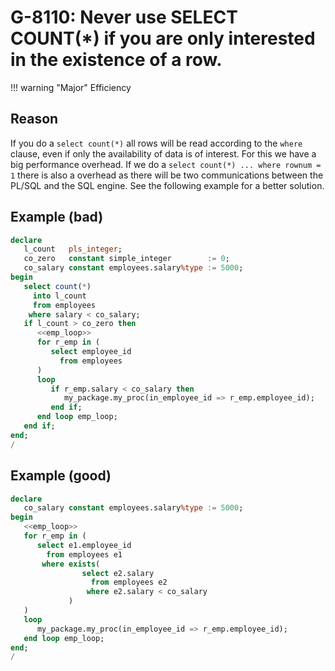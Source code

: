 # G-8110: Never use SELECT COUNT(*) if you are only interested in the existence of a row.

!!! warning "Major"
    Efficiency

## Reason

If you do a `select count(*)` all rows will be read according to the `where` clause, even if only the availability of data is of interest. For this we have a big performance overhead. If we do a `select count(*) ... where rownum = 1` there is also a overhead as there will be two communications between the PL/SQL and the SQL engine. See the following example for a better solution.

## Example (bad)

``` sql
declare
   l_count   pls_integer;
   co_zero   constant simple_integer        := 0;
   co_salary constant employees.salary%type := 5000;
begin
   select count(*)
     into l_count
     from employees
    where salary < co_salary;
   if l_count > co_zero then
      <<emp_loop>>
      for r_emp in (
         select employee_id
           from employees
      )
      loop
         if r_emp.salary < co_salary then
            my_package.my_proc(in_employee_id => r_emp.employee_id);
         end if;
      end loop emp_loop;
   end if;
end;
/
```

## Example (good)

``` sql
declare
   co_salary constant employees.salary%type := 5000;
begin
   <<emp_loop>>
   for r_emp in (
      select e1.employee_id
        from employees e1
       where exists(
                select e2.salary
                  from employees e2
                 where e2.salary < co_salary
             )
   )
   loop
      my_package.my_proc(in_employee_id => r_emp.employee_id);
   end loop emp_loop;
end;
/
```